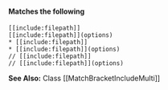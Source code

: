#### Matches the following

```text
[[include:filepath]]  
[[include:filepath]](options)  
* [[include:filepath]]  
* [[include:filepath]](options)  
// [[include:filepath]]  
// [[include:filepath]](options)
```

**See Also:** Class [[MatchBracketIncludeMulti]]  